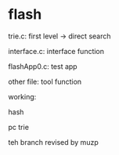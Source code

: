 # flash


trie.c: first level -> direct search

interface.c: interface function 

flashApp0.c: test app

other file: tool function

working:

hash

pc trie


teh branch revised by muzp
